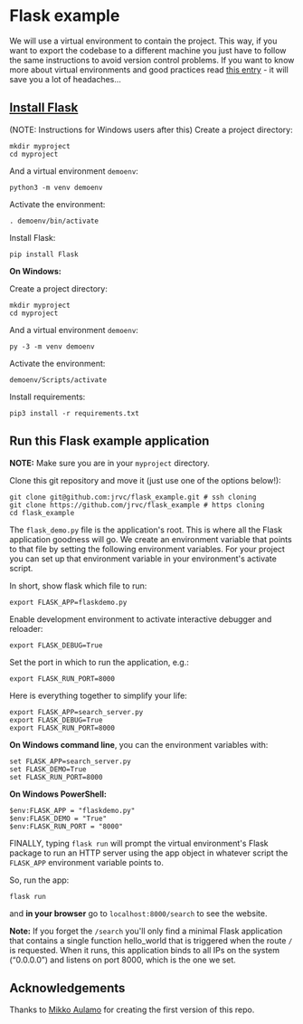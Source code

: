 # Flask example

We will use a virtual environment to contain the project. This way, if you want to export the codebase to a different machine you just have to follow the same instructions to avoid version control problems. If you want to know more about virtual environments and good practices read [this entry](https://docs.python-guide.org/dev/virtualenvs/) - it will save you a lot of headaches...

## [Install Flask](https://flask.palletsprojects.com/en/2.2.x/installation/)

(NOTE: Instructions for Windows users after this)
Create a project directory:

```
mkdir myproject
cd myproject
```

And a virtual environment `demoenv`:

```
python3 -m venv demoenv
```

Activate the environment:

```
. demoenv/bin/activate
```

Install Flask:

```
pip install Flask
```

__On Windows:__

Create a project directory:

```
mkdir myproject
cd myproject
```

And a virtual environment `demoenv`:

```
py -3 -m venv demoenv
```

Activate the environment:

```
demoenv/Scripts/activate
```

Install requirements:

```
pip3 install -r requirements.txt
```

## Run this Flask example application

__NOTE:__ Make sure you are in your `myproject` directory.

Clone this git repository and move it (just use one of the options below!):

```
git clone git@github.com:jrvc/flask_example.git # ssh cloning
git clone https://github.com/jrvc/flask_example # https cloning
cd flask_example
```

The `flask_demo.py` file is the application's root. This is where all the Flask application goodness will go.  We create an environment variable that points to that file by setting the following environment variables. For your project you can set up that environment variable in your environment's activate script.


In short, show flask which file to run:

```
export FLASK_APP=flaskdemo.py
```

Enable development environment to activate interactive debugger and reloader:

```
export FLASK_DEBUG=True
```

Set the port in which to run the application, e.g.:

```
export FLASK_RUN_PORT=8000
```

Here is everything together to simplify your life:
```
export FLASK_APP=search_server.py
export FLASK_DEBUG=True
export FLASK_RUN_PORT=8000
```

__On Windows command line__, you can the environment variables with:

```
set FLASK_APP=search_server.py
set FLASK_DEMO=True
set FLASK_RUN_PORT=8000
```

__On Windows PowerShell:__

```
$env:FLASK_APP = "flaskdemo.py"
$env:FLASK_DEMO = "True"
$env:FLASK_RUN_PORT = "8000"
```

FINALLY, typing `flask run` will prompt the virtual environment's Flask package to run an HTTP server using the app object in whatever script the `FLASK_APP` environment variable points to.

So, run the app:

```
flask run
```

and __in your browser__ go to `localhost:8000/search` to see the website.

__Note:__ If you forget the `/search` you'll only find a minimal Flask application that contains a single function hello_world that is triggered when the route `/` is requested. When it runs, this application binds to all IPs on the system (“0.0.0.0”) and listens on port 8000, which is the one we set.



## Acknowledgements
Thanks to [Mikko Aulamo](https://researchportal.helsinki.fi/en/persons/mikko-aulamo) for creating the first version of this repo.
